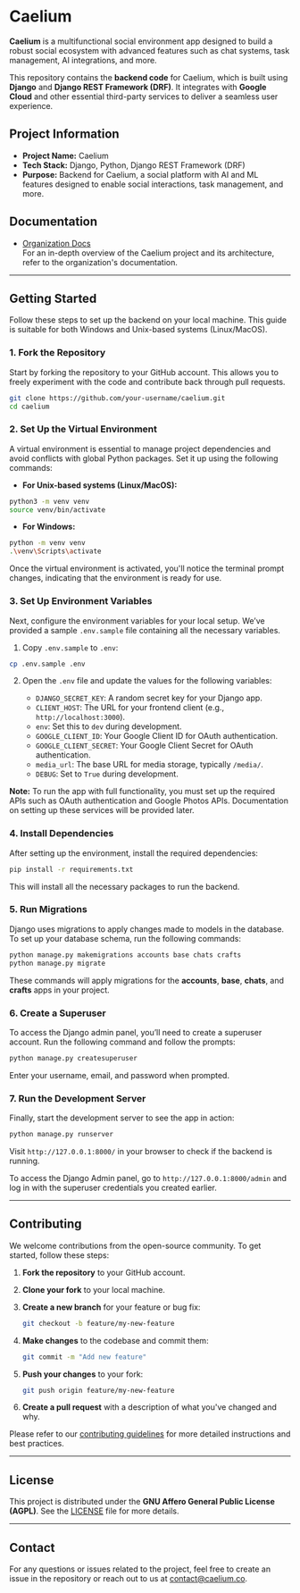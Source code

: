 # Caelium

**Caelium** is a multifunctional social environment app designed to build a robust social ecosystem with advanced features such as chat systems, task management, AI integrations, and more.

This repository contains the **backend code** for Caelium, which is built using **Django** and **Django REST Framework (DRF)**. It integrates with **Google Cloud** and other essential third-party services to deliver a seamless user experience.

## Project Information

- **Project Name:** Caelium
- **Tech Stack:** Django, Python, Django REST Framework (DRF)
- **Purpose:** Backend for Caelium, a social platform with AI and ML features designed to enable social interactions, task management, and more.

## Documentation

- [Organization Docs](https://github.com/CaeliumHQ)  
  For an in-depth overview of the Caelium project and its architecture, refer to the organization's documentation.

---

## Getting Started

Follow these steps to set up the backend on your local machine. This guide is suitable for both Windows and Unix-based systems (Linux/MacOS).

### 1. Fork the Repository

Start by forking the repository to your GitHub account. This allows you to freely experiment with the code and contribute back through pull requests.

```bash
git clone https://github.com/your-username/caelium.git
cd caelium
```

### 2. Set Up the Virtual Environment

A virtual environment is essential to manage project dependencies and avoid conflicts with global Python packages. Set it up using the following commands:

- **For Unix-based systems (Linux/MacOS):**

```bash
python3 -m venv venv
source venv/bin/activate
```

- **For Windows:**

```bash
python -m venv venv
.\venv\Scripts\activate
```

Once the virtual environment is activated, you'll notice the terminal prompt changes, indicating that the environment is ready for use.

### 3. Set Up Environment Variables

Next, configure the environment variables for your local setup. We’ve provided a sample `.env.sample` file containing all the necessary variables.

1. Copy `.env.sample` to `.env`:

```bash
cp .env.sample .env
```

2. Open the `.env` file and update the values for the following variables:

   - `DJANGO_SECRET_KEY`: A random secret key for your Django app.
   - `CLIENT_HOST`: The URL for your frontend client (e.g., `http://localhost:3000`).
   - `env`: Set this to `dev` during development.
   - `GOOGLE_CLIENT_ID`: Your Google Client ID for OAuth authentication.
   - `GOOGLE_CLIENT_SECRET`: Your Google Client Secret for OAuth authentication.
   - `media_url`: The base URL for media storage, typically `/media/`.
   - `DEBUG`: Set to `True` during development.

**Note:** To run the app with full functionality, you must set up the required APIs such as OAuth authentication and Google Photos APIs. Documentation on setting up these services will be provided later.

### 4. Install Dependencies

After setting up the environment, install the required dependencies:

```bash
pip install -r requirements.txt
```

This will install all the necessary packages to run the backend.

### 5. Run Migrations

Django uses migrations to apply changes made to models in the database. To set up your database schema, run the following commands:

```bash
python manage.py makemigrations accounts base chats crafts
python manage.py migrate
```

These commands will apply migrations for the **accounts**, **base**, **chats**, and **crafts** apps in your project.

### 6. Create a Superuser

To access the Django admin panel, you’ll need to create a superuser account. Run the following command and follow the prompts:

```bash
python manage.py createsuperuser
```

Enter your username, email, and password when prompted.

### 7. Run the Development Server

Finally, start the development server to see the app in action:

```bash
python manage.py runserver
```

Visit `http://127.0.0.1:8000/` in your browser to check if the backend is running.

To access the Django Admin panel, go to `http://127.0.0.1:8000/admin` and log in with the superuser credentials you created earlier.

---

## Contributing

We welcome contributions from the open-source community. To get started, follow these steps:

1. **Fork the repository** to your GitHub account.
2. **Clone your fork** to your local machine.
3. **Create a new branch** for your feature or bug fix:

   ```bash
   git checkout -b feature/my-new-feature
   ```

4. **Make changes** to the codebase and commit them:

   ```bash
   git commit -m "Add new feature"
   ```

5. **Push your changes** to your fork:

   ```bash
   git push origin feature/my-new-feature
   ```

6. **Create a pull request** with a description of what you've changed and why.

Please refer to our [contributing guidelines](https://github.com/CaeliumHQ/.github/blob/main/CONTRIBUTING.md) for more detailed instructions and best practices.

---

## License

This project is distributed under the **GNU Affero General Public License (AGPL)**. See the [LICENSE](LICENSE) file for more details.

---

## Contact

For any questions or issues related to the project, feel free to create an issue in the repository or reach out to us at [contact@caelium.co](mailto:contact@caelium.co).
